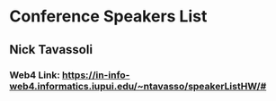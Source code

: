 # Conference Speakers List
## Nick Tavassoli
### Web4 Link: https://in-info-web4.informatics.iupui.edu/~ntavasso/speakerListHW/#